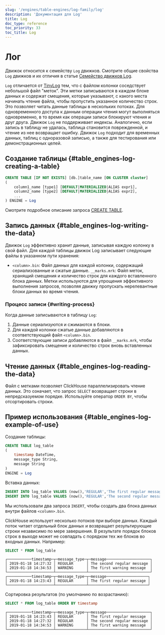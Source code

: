 ```yaml
---
slug: '/engines/table-engines/log-family/log'
description: 'Документация для Log'
title: Log
doc_type: reference
toc_priority: 33
toc_title: Log
---
```

# Лог

Движок относится к семейству `Log` движков. Смотрите общие свойства `Log` движков и их отличия в статье [Семейство движков Log](../../../engines/table-engines/log-family/index.md).

`Log` отличается от [TinyLog](../../../engines/table-engines/log-family/tinylog.md) тем, что с файлом колонки соседствует небольшой файл "меток". Эти метки записываются в каждом блоке данных и содержат смещения, которые указывают, с какого места начинать чтение файла, чтобы пропустить указанное количество строк. Это позволяет читать данные таблицы в нескольких потоках. Для одновременного доступа к данным операции чтения могут выполняться одновременно, в то время как операции записи блокируют чтения и друг друга. Движок `Log` не поддерживает индексы. Аналогично, если запись в таблицу не удалась, таблица становится поврежденной, и чтение из нее возвращает ошибку. Движок `Log` подходит для временных данных, таблиц с одноразовой записью, а также для тестирования или демонстрационных целей.

## Создание таблицы {#table_engines-log-creating-a-table}

```sql
CREATE TABLE [IF NOT EXISTS] [db.]table_name [ON CLUSTER cluster]
(
    column1_name [type1] [DEFAULT|MATERIALIZED|ALIAS expr1],
    column2_name [type2] [DEFAULT|MATERIALIZED|ALIAS expr2],
    ...
) ENGINE = Log
```

Смотрите подробное описание запроса [CREATE TABLE](/sql-reference/statements/create/table).

## Запись данных {#table_engines-log-writing-the-data}

Движок `Log` эффективно хранит данные, записывая каждую колонку в свой файл. Для каждой таблицы движок Log записывает следующие файлы в указанном пути хранения:

- `<column>.bin`: Файл данных для каждой колонки, содержащий сериализованные и сжатые данные.
`__marks.mrk`: Файл меток, хранящий смещения и количество строк для каждого вставленного блока данных. Метки используются для упрощения эффективного выполнения запросов, позволяя движку пропускать нерелевантные блоки данных во время чтения.

### Процесс записи {#writing-process}

Когда данные записываются в таблицу `Log`:

1.    Данные сериализуются и сжимаются в блоки.
2.    Для каждой колонки сжатые данные добавляются в соответствующий файл `<column>.bin`.
3.    Соответствующие записи добавляются в файл `__marks.mrk`, чтобы зафиксировать смещение и количество строк вновь вставленных данных.

## Чтение данных {#table_engines-log-reading-the-data}

Файл с метками позволяет ClickHouse параллелизировать чтение данных. Это означает, что запрос `SELECT` возвращает строки в непредсказуемом порядке. Используйте оператор `ORDER BY`, чтобы отсортировать строки.

## Пример использования {#table_engines-log-example-of-use}

Создание таблицы:

```sql
CREATE TABLE log_table
(
    timestamp DateTime,
    message_type String,
    message String
)
ENGINE = Log
```

Вставка данных:

```sql
INSERT INTO log_table VALUES (now(),'REGULAR','The first regular message')
INSERT INTO log_table VALUES (now(),'REGULAR','The second regular message'),(now(),'WARNING','The first warning message')
```

Мы использовали два запроса `INSERT`, чтобы создать два блока данных внутри файлов `<column>.bin`.

ClickHouse использует несколько потоков при выборе данных. Каждый поток читает отдельный блок данных и возвращает результирующие строки независимо по мере завершения. В результате порядок блоков строк в выходе может не совпадать с порядком тех же блоков во входных данных. Например:

```sql
SELECT * FROM log_table
```

```text
┌───────────timestamp─┬─message_type─┬─message────────────────────┐
│ 2019-01-18 14:27:32 │ REGULAR      │ The second regular message │
│ 2019-01-18 14:34:53 │ WARNING      │ The first warning message  │
└─────────────────────┴──────────────┴────────────────────────────┘
┌───────────timestamp─┬─message_type─┬─message───────────────────┐
│ 2019-01-18 14:23:43 │ REGULAR      │ The first regular message │
└─────────────────────┴──────────────┴───────────────────────────┘
```

Сортировка результатов (по умолчанию по возрастанию):

```sql
SELECT * FROM log_table ORDER BY timestamp
```

```text
┌───────────timestamp─┬─message_type─┬─message────────────────────┐
│ 2019-01-18 14:23:43 │ REGULAR      │ The first regular message  │
│ 2019-01-18 14:27:32 │ REGULAR      │ The second regular message │
│ 2019-01-18 14:34:53 │ WARNING      │ The first warning message  │
└─────────────────────┴──────────────┴────────────────────────────┘
```